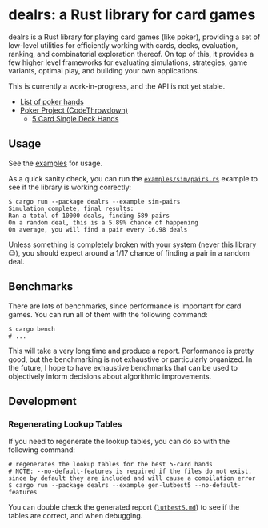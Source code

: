 # dealrs: a Rust library for card games

dealrs is a Rust library for playing card games (like poker), providing a set of low-level utilities for efficiently working with cards, decks, evaluation, ranking, and combinatorial exploration thereof. On top of this, it provides a few higher level frameworks for evaluating simulations, strategies, game variants, optimal play, and building your own applications.

This is currently a work-in-progress, and the API is not yet stable.

* [List of poker hands](https://en.wikipedia.org/wiki/List_of_poker_hands)
* [Poker Project (CodeThrowdown)](http://www.codethrowdown.com/)
  * [5 Card Single Deck Hands](http://www.codethrowdown.com/5CardSingleDeckHands.txt)

## Usage

See the [examples](examples) for usage.

As a quick sanity check, you can run the [`examples/sim/pairs.rs`](examples/sim/pairs.rs) example to see if the library is working correctly:

```shell
$ cargo run --package dealrs --example sim-pairs
Simulation complete, final results:
Ran a total of 10000 deals, finding 589 pairs
On a random deal, this is a 5.89% chance of happening
On average, you will find a pair every 16.98 deals
```

Unless something is completely broken with your system (never this library 😉), you should expect around a 1/17 chance of finding a pair in a random deal.

## Benchmarks

There are lots of benchmarks, since performance is important for card games. You can run all of them with the following command:

```shell
$ cargo bench
# ...
```

This will take a very long time and produce a report. Performance is pretty good, but the benchmarking is not exhaustive or particularly organized. In the future, I hope to have exhaustive benchmarks that can be used to objectively inform decisions about algorithmic improvements.

## Development

### Regenerating Lookup Tables

If you need to regenerate the lookup tables, you can do so with the following command:

```shell
# regenerates the lookup tables for the best 5-card hands
# NOTE: --no-default-features is required if the files do not exist, since by default they are included and will cause a compilation error
$ cargo run --package dealrs --example gen-lutbest5 --no-default-features
```

You can double check the generated report ([`lutbest5.md`](./src/hand/lutbest5/lutbest5.md)) to see if the tables are correct, and when debugging.
